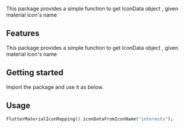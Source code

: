 <!--
This README describes the package. If you publish this package to pub.dev,
this README's contents appear on the landing page for your package.

For information about how to write a good package README, see the guide for
[writing package pages](https://dart.dev/guides/libraries/writing-package-pages).

For general information about developing packages, see the Dart guide for
[creating packages](https://dart.dev/guides/libraries/create-library-packages)
and the Flutter guide for
[developing packages and plugins](https://flutter.dev/developing-packages).
-->

This package provides a simple function to get IconData object , given material icon's name

## Features

This package provides a simple function to get IconData object , given material icon's name

## Getting started

Import the package and use it as below.

## Usage

```dart
FlutterMaterialIconMapping().iconDataFromIconName("interests");
```
